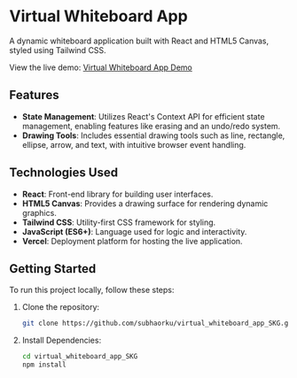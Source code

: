 # Virtual Whiteboard App

A dynamic whiteboard application built with React and HTML5 Canvas, styled using Tailwind CSS.

View the live demo: [Virtual Whiteboard App Demo](https://virtual-whiteboard-app-skg.vercel.app/)

## Features

- **State Management**: Utilizes React's Context API for efficient state management, enabling features like erasing and an undo/redo system.
- **Drawing Tools**: Includes essential drawing tools such as line, rectangle, ellipse, arrow, and text, with intuitive browser event handling.

## Technologies Used

- **React**: Front-end library for building user interfaces.
- **HTML5 Canvas**: Provides a drawing surface for rendering dynamic graphics.
- **Tailwind CSS**: Utility-first CSS framework for styling.
- **JavaScript (ES6+)**: Language used for logic and interactivity.
- **Vercel**: Deployment platform for hosting the live application.

## Getting Started

To run this project locally, follow these steps:

1. Clone the repository:
   ```bash
   git clone https://github.com/subhaorku/virtual_whiteboard_app_SKG.git
2. Install Dependencies:
   ```bash
   cd virtual_whiteboard_app_SKG
   npm install

   
